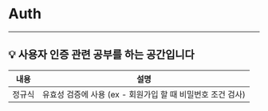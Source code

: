 # Auth
---------------
## 💡 사용자 인증 관련 공부를 하는 공간입니다

| 내용 |   설명   |
| :--: | :----------: |
| 정규식 | 유효성 검증에 사용 (ex - 회원가입 할 때 비밀번호 조건 검사) |
